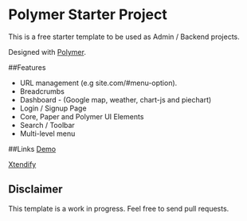 # Polymer Starter Project

This is a free starter template to be used as Admin / Backend projects.

Designed with [Polymer](http://polymer-project.org/).

##Features
* URL management (e.g site.com/#menu-option).
* Breadcrumbs
* Dashboard - (Google map, weather, chart-js and piechart)
* Login / Signup Page
* Core, Paper and Polymer UI Elements
* Search / Toolbar
* Multi-level menu

##Links
[Demo](http://demo.tb3.co.in/polymer/admin-starter-theme/theme/#dashboard)

[Xtendify](https://www.xtendify.com/en/product/458-polymer-admin-starter-template)

## Disclaimer

This template is a work in progress. Feel free to send pull requests.
